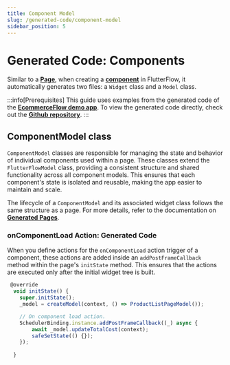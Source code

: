 ```yaml
---
title: Component Model
slug: /generated-code/component-model
sidebar_position: 5
---
```


# Generated Code: Components

Similar to a [**Page**](pages-generated-code.md), when creating a **[component](../resources/ui/components/intro-components.md)** in FlutterFlow, it automatically generates two files: a `Widget` class and a `Model` class. 

:::info[Prerequisites]
This guide uses examples from the generated code of the **[EcommerceFlow demo app](https://bit.ly/ff-docs-demo-v2)**. To view the generated code directly, check out the **[Github repository](https://github.com/FlutterFlow/sample-apps/tree/main/ecommerce_flow)**.
:::

## ComponentModel class

`ComponentModel` classes are responsible for managing the state and behavior of individual components used within a page. These classes extend the `FlutterFlowModel` class, providing a consistent structure and shared functionality across all component models. This ensures that each component's state is isolated and reusable, making the app easier to maintain and scale.

The lifecycle of a `ComponentModel` and its associated widget class follows the same structure as a page. For more details, refer to the documentation on **[Generated Pages](pages-generated-code.md)**.

### onComponentLoad Action: Generated Code

When you define actions for the `onComponentLoad` action trigger of a component, these actions are added inside an `addPostFrameCallback` method within the page's `initState` method. This ensures that the actions are executed only after the initial widget tree is built.

```js
 @override
  void initState() {
    super.initState();
    _model = createModel(context, () => ProductListPageModel());

    // On component load action.
    SchedulerBinding.instance.addPostFrameCallback((_) async {
        await _model.updateTotalCost(context);
        safeSetState(() {});
    });
    
  }
```

